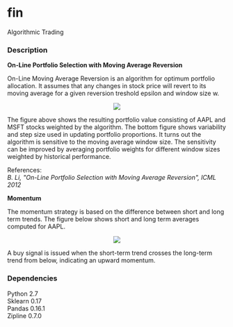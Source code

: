 # fin
Algorithmic Trading

### Description

**On-Line Portfolio Selection with Moving Average Reversion**

On-Line Moving Average Reversion is an algorithm for optimum portfolio allocation. It assumes that any changes in stock price will revert to its moving average for a given reversion treshold epsilon and window size w.

<p align="center">
<img src="https://github.com/vsmolyakov/fin/blob/master/figures/olmar.png"/>
</p>

The figure above shows the resulting portfolio value consisting of AAPL and MSFT stocks weighted by the algorithm. The bottom figure shows variability and step size used in updating portfolio proportions. It turns out the algorithm is sensitive to the moving average window size. The sensitivity can be improved by averaging portfolio weights for different window sizes weighted by historical performance.

References:  
*B. Li, "On-Line Portfolio Selection with Moving Average Reversion", ICML 2012*

**Momentum**

The momentum strategy is based on the difference between short and long term trends. The figure below shows short and long term averages computed for AAPL.

<p align="center">
<img src="https://github.com/vsmolyakov/fin/blob/master/figures/momentum.png"/>
</p>

A buy signal is issued when the short-term trend crosses the long-term trend from below, indicating an upward momentum.


### Dependencies

Python 2.7  
Sklearn 0.17  
Pandas 0.16.1  
Zipline 0.7.0  
